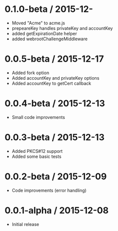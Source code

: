 0.1.0-beta / 2015-12-
=======================
  * Moved "Acme" to acme.js
  * prepeareKey handles privateKey and accountKey
  * added getExpirationDate helper
  * added webrootChallengeMiddleware

0.0.5-beta / 2015-12-17
=======================

  * Added fork option
  * Added accountKey and privateKey options
  * Added accountKey to getCert callback

0.0.4-beta / 2015-12-13
=======================

  * Small code improvements

0.0.3-beta / 2015-12-13
=======================

  * Added PKCS#12 support
  * Added some basic tests

0.0.2-beta / 2015-12-09
=======================

  * Code improvements (error handling)

0.0.1-alpha / 2015-12-08
========================

  * Initial release
